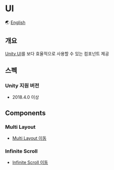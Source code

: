 # UI

🌏 [English](README.en.md)

## 개요

[Unity UI](https://docs.unity3d.com/Manual/com.unity.ugui.html)를 보다 효율적으로 사용할 수 있는 컴포넌트 제공

## 스펙

### Unity 지원 버전

* 2018.4.0 이상

## Components

### Multi Layout

* [Multi Layout 이동](MultiLayout/README.md)

### Infinite Scroll

* [Infinite Scroll 이동](InfiniteScroll/README.md)

